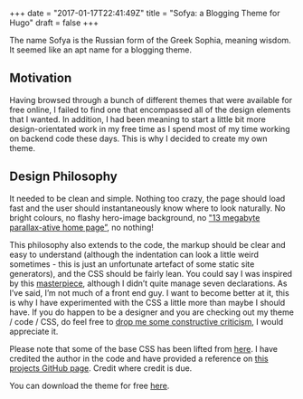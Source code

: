 +++
date = "2017-01-17T22:41:49Z"
title = "Sofya: a Blogging Theme for Hugo"
draft = false
+++

The name Sofya is the Russian form of the Greek Sophia, meaning wisdom. It seemed like an apt name for a blogging theme.

## Motivation

Having browsed through a bunch of different themes that were available for free online, I failed to find one that encompassed all of the design elements that I wanted. In addition, I had been meaning to start a little bit more design-orientated work in my free time as I spend most of my time working on backend code these days. This is why I decided to create my own theme.

## Design Philosophy

It needed to be clean and simple. Nothing too crazy, the page should load fast and the user should instantaneously know where to look naturally. No bright colours, no flashy hero-image background, no ["13 megabyte parallax-ative home page”](http://motherfuckingwebsite.com/), no nothing!

This philosophy also extends to the code, the markup should be clear and easy to understand (although the indentation can look a little weird sometimes - this is just an unfortunate artefact of some static site generators), and the CSS should be fairly lean. You could say I was inspired by this [masterpiece](http://bettermotherfuckingwebsite.com/), although I didn’t quite manage seven declarations. As I’ve said, I’m not much of a front end guy. I want to become better at it, this is why I have experimented with the CSS a little more than maybe I should have. If you do happen to be a designer and you are checking out my theme / code / CSS, do feel free to [drop me some constructive criticism](mailto:dilworth.jonathon@gmail.com), I would appreciate it.

Please note that some of the base CSS has been lifted from [here](http://hbpasti.github.io/heather-hugo/). I have credited the author in the code and have provided a reference on [this projects GitHub page](https://github.com/jonathondilworth/sofya). Credit where credit is due.

You can download the theme for free [here](https://github.com/jonathondilworth/sofya).